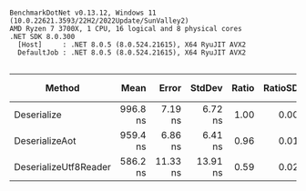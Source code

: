```

BenchmarkDotNet v0.13.12, Windows 11 (10.0.22621.3593/22H2/2022Update/SunValley2)
AMD Ryzen 7 3700X, 1 CPU, 16 logical and 8 physical cores
.NET SDK 8.0.300
  [Host]     : .NET 8.0.5 (8.0.524.21615), X64 RyuJIT AVX2
  DefaultJob : .NET 8.0.5 (8.0.524.21615), X64 RyuJIT AVX2


```
| Method                | Mean     | Error    | StdDev   | Ratio | RatioSD | Gen0   | Allocated | Alloc Ratio |
|---------------------- |---------:|---------:|---------:|------:|--------:|-------:|----------:|------------:|
| Deserialize           | 996.8 ns |  7.19 ns |  6.72 ns |  1.00 |    0.00 | 0.0744 |     632 B |        1.00 |
| DeserializeAot        | 959.4 ns |  6.86 ns |  6.41 ns |  0.96 |    0.01 | 0.0744 |     632 B |        1.00 |
| DeserializeUtf8Reader | 586.2 ns | 11.33 ns | 13.91 ns |  0.59 |    0.02 | 0.0229 |     192 B |        0.30 |
